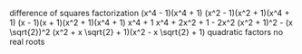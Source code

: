 <think>

difference of squares factorization <sep> (x^4 - 1)(x^4 + 1) <sep> (x^2 - 1)(x^2 + 1)(x^4 + 1) <sep> (x - 1)(x + 1)(x^2 + 1)(x^4 + 1) <sep> x^4 + 1 <sep> x^4 + 2x^2 + 1 - 2x^2 <sep> (x^2 + 1)^2 - (x \\sqrt{2})^2 <sep> (x^2 + x \\sqrt{2} + 1)(x^2 - x \\sqrt{2} + 1) <sep> quadratic factors no real roots

</think>